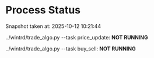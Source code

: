 # Process Status

Snapshot taken at: 2025-10-12 10:21:44

../wintrd/trade_algo.py --task price_update: **NOT RUNNING**

../wintrd/trade_algo.py --task buy_sell: **NOT RUNNING**


